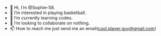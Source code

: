- 👋 Hi, I’m @Sophie-58.
- 👀 I’m interested in playing basketball.
- 🌱 I’m currently learning codes.
- 💞️ I’m looking to collaborate on nothing.
- 📫 How to reach me just send me an email(cool.player.guy@gmail.com)

<!---
Sophie-58/Sophie-58 is a ✨ special ✨ repository because its `README.md` (this file) appears on your GitHub profile.
You can click the Preview link to take a look at your changes.
--->
